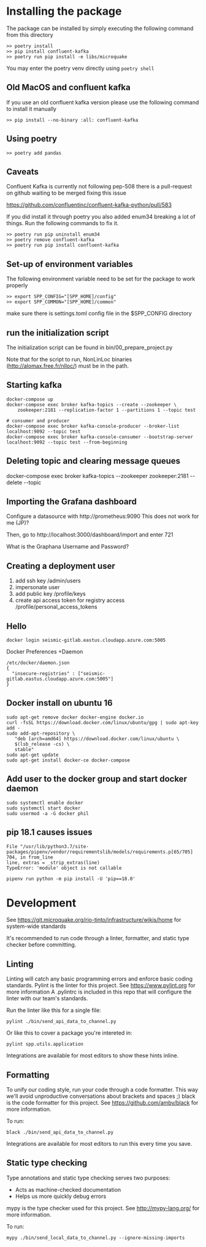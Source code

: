 # Installing the package

The package can be installed by simply executing the following command from this directory

```
>> poetry install
>> pip install confluent-kafka
>> poetry run pip install -e libs/microquake
```

You may enter the poetry venv directly using `poetry shell`

## Old MacOS and confluent kafka

If you use an old confluent kafka version please use the following command to install it manually

```
>> pip install --no-binary :all: confluent-kafka
```

## Using poetry

```
>> poetry add pandas
```

## Caveats

Confluent Kafka is currently not following pep-508 there is a pull-request on github waiting to be merged fixing this issue

https://github.com/confluentinc/confluent-kafka-python/pull/583

If you did install it through poetry you also added enum34 breaking a lot of things. Run the following commands to fix it.

```
>> poetry run pip uninstall enum34
>> poetry remove confluent-kafka
>> poetry run pip install confluent-kafka
```


## Set-up of environment variables

The following environment variable need to be set for the package to work properly
```
>> export SPP_CONFIG="[SPP_HOME]/config"
>> export SPP_COMMON="[SPP_HOME]/common"
```
make sure there is settings.toml config file in the $SPP_CONFIG directory 

## run the initialization script 

The initialization script can be found in bin/00_prepare_project.py

Note that for the script to run, NonLinLoc binaries (http://alomax.free.fr/nlloc/) 
must be in the path.


## Starting kafka

```
docker-compose up
docker-compose exec broker kafka-topics --create --zookeeper \
    zookeeper:2181 --replication-factor 1 --partitions 1 --topic test

# consumer and producer
docker-compose exec broker kafka-console-producer --broker-list localhost:9092 --topic test
docker-compose exec broker kafka-console-consumer --bootstrap-server localhost:9092 --topic test --from-beginning
```

## Deleting topic and clearing message queues

docker-compose exec broker kafka-topics --zookeeper zookeeper:2181 --delete --topic

## Importing the Grafana dashboard

Configure a datasource with http://prometheus:9090
This does not work for me (JP)?

Then, go to http://localhost:3000/dashboard/import and enter 721

What is the Graphana Username and Password? 

## Creating a deployment user

1. add ssh key /admin/users
2. impersonate user
3. add public key /profile/keys
4. create api access token for registry access /profile/personal_access_tokens

## Hello

```
docker login seismic-gitlab.eastus.cloudapp.azure.com:5005
```

Docker Preferences +Daemon

```
/etc/docker/daemon.json
{
  "insecure-registries" : ["seismic-gitlab.eastus.cloudapp.azure.com:5005"]
}
```

## Docker install on ubuntu 16

```
sudo apt-get remove docker docker-engine docker.io
curl -fsSL https://download.docker.com/linux/ubuntu/gpg | sudo apt-key add -
sudo add-apt-repository \
   "deb [arch=amd64] https://download.docker.com/linux/ubuntu \
   $(lsb_release -cs) \
   stable"
sudo apt-get update
sudo apt-get install docker-ce docker-compose
```

## Add user to the docker group and start docker daemon

```
sudo systemctl enable docker
sudo systemctl start docker
sudo usermod -a -G docker phil
```

## pip 18.1 causes issues

```
File "/usr/lib/python3.7/site-packages/pipenv/vendor/requirementslib/models/requirements.p[65/705]
704, in from_line
line, extras = _strip_extras(line)
TypeError: 'module' object is not callable
```


```
pipenv run python -m pip install -U 'pip==18.0'
```

# Development

See https://git.microquake.org/rio-tinto/infrastructure/wikis/home for system-wide standards

It's recommended to run code through a linter, formatter, and static type checker before committing.

## Linting

Linting will catch any basic programming errors and enforce basic coding standards.
Pylint is the linter for this project. See https://www.pylint.org for more information
A .pylintrc is included in this repo that will configure the linter with our team's standards.

Run the linter like this for a single file:

```
pylint ./bin/send_api_data_to_channel.py
```

Or like this to cover a package you're intereted in:
```
pylint spp.utils.application
```

Integrations are available for most editors to show these hints inline.

## Formatting

To unify our coding style, run your code through a code formatter. This way we'll avoid unproductive conversations about brackets and spaces ;)
black is the code formatter for this project. See https://github.com/ambv/black for more information.

To run:

```
black ./bin/send_api_data_to_channel.py 
```

Integrations are available for most editors to run this every time you save.

## Static type checking

Type annotations and static type checking serves two purposes:
- Acts as machine-checked documentation 
- Helps us more quickly debug errors

mypy is the type checker used for this project. See http://mypy-lang.org/ for more information.

To run:
```
mypy ./bin/send_local_data_to_channel.py --ignore-missing-imports
```

